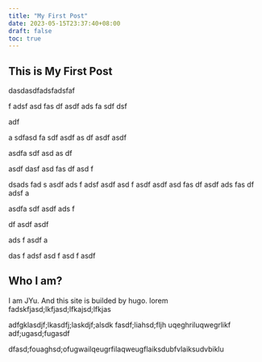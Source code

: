 ```yaml
---
title: "My First Post"
date: 2023-05-15T23:37:40+08:00
draft: false
toc: true
---
```

## This is My First Post
dasdasdfadsfadsfaf

f
adsf
asd
fas
df
asdf
ads
fa
sdf
dsf


adf

a
sdfasd
fa
sdf
asdf
as
df
asdf
asdf




asdfa
sdf
asd
as
df


asdf
dasf
asd
fas
df
asd
f


dsads
fad
s
asdf
ads
f
adsf
asdf
asd
f
asdf
asdf
asd
fas
df
asdf
ads
fas
df
adsf
a




asdfa
sdf
asdf
ads
f


df
asdf
asdf

ads
f
asdf
a


das
f
adsf
asd
f
asd
f
asdf
## Who I am?
I am JYu. And this site is builded by hugo.
lorem fadskfjasd;lkfjasd;lfkajsd;lfkjas

adfgklasdjf;lkasdfj;laskdjf;alsdk
fasdf;liahsd;fljh
uqeghriluqwegrlikf
adf;ugasd;fugasdf

dfasd;fouaghsd;ofugwailqeugrfilaqweugflaiksdubfvlaiksudvbiklu